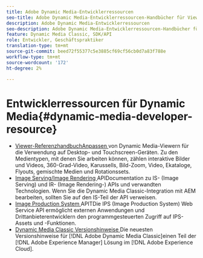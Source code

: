 ```yaml
---
title: Adobe Dynamic Media-Entwicklerressourcen
seo-title: Adobe Dynamic Media-Entwicklerressourcen-Handbücher für Viewer, Image Serving, Image Rendering und Bildproduktion
description: Adobe Dynamic Media-Entwicklerressourcen
seo-description: Adobe Dynamic Media-Entwicklerressourcen-Handbücher für Viewer, Image Serving, Image Rendering und Bildproduktion
feature: Dynamic Media Classic, SDK/API
role: Entwickler, Geschäftspraktiker
translation-type: tm+mt
source-git-commit: beed72f55377c5e3885cf69cf56cb0d7a83f788e
workflow-type: tm+mt
source-wordcount: '172'
ht-degree: 2%

---
```



# Entwicklerressourcen für Dynamic Media{#dynamic-media-developer-resource}

* [Viewer-ReferenzhandbuchAnpassen ](/help/aem-viewers-ref/homeviewers.md)<!-- (https://experienceleague.adobe.com/docs/dynamic-media-developer-resources/library/home.html?lang=en) -->
von Dynamic Media-Viewern für die Verwendung auf Desktop- und Touchscreen-Geräten. Zu den Medientypen, mit denen Sie arbeiten können, zählen interaktive Bilder und Videos, 360-Grad-Video, Karussells, Bild-Zoom, Video, Ekataloge, Flyouts, gemischte Medien und Rotationssets.
* [Image Serving/Image Rendering ](/help/aem-is-ir-api/homeisir.md)<!-- (https://experienceleague.adobe.com/docs/dynamic-media-developer-resources/image-serving-api/home.html?lang=en) -->
APIDocumentation zu IS- (Image Serving) und IR- (Image Rendering-) APIs und verwandten Technologien. Wenn Sie die Dynamic Media Classic-Integration mit AEM bearbeiten, sollten Sie auf den IS-Teil der API verweisen.
* [Image Production System ](/help/aem-ips-api/c-overview.md)
APITDie IPS (Image Production System) Web Service API ermöglicht externen Anwendungen und Drittanbieterentwicklern den programmgesteuerten Zugriff auf IPS-Assets und -Funktionen.
* [Dynamic Media Classic Versionshinweise ](/help/s7-release-notes/s7rn2017.md)
Die neuesten Versionshinweise für  [!DNL Adobe Dynamic Media Classic]einen Teil der  [!DNL Adobe Experience Manager] Lösung im  [!DNL Adobe Experience Cloud].